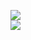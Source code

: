 [![](https://img.shields.io/badge/Made%20With-Github%20Spray-lightgrey.svg?style=for-the-badge&logo=github)](https://github.com/Annihil/github-spray#14930)  
[![](https://i.imgur.com/2DrTn0Z.gif)](https://github.com/Annihil/github-spray)